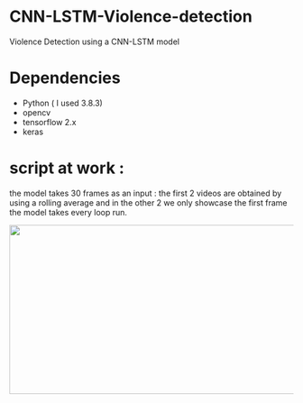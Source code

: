 # CNN-LSTM-Violence-detection
Violence Detection using a CNN-LSTM model
# Dependencies
- Python ( I used 3.8.3)
- opencv
- tensorflow 2.x
- keras

# script at work : 
the model takes 30 frames as an input :
the first 2 videos are obtained by using a rolling average and in the other 2 we only showcase the first frame the model takes every loop run.

<img src="https://github.com/shouhaiel1/CNN-LSTM-Violence-detection/blob/main/violence-detction%20(1).gif" width="900" height="300" />
